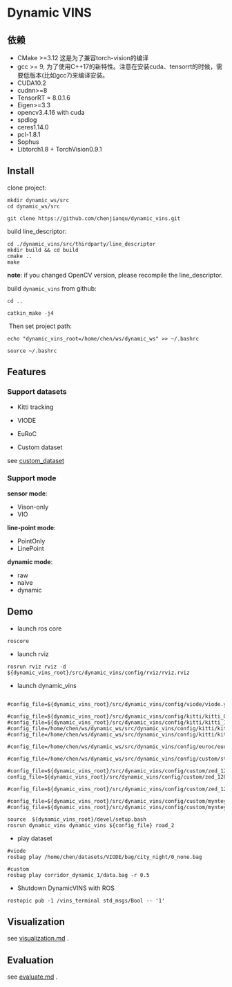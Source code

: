 # Dynamic VINS





## 依赖

* CMake >=3.12  这是为了兼容torch-vision的编译
* gcc >= 9, 为了使用C++17的新特性。注意在安装cuda、tensorrt的时候，需要低版本(比如gcc7)来编译安装。
* CUDA10.2
* cudnn>=8
* TensorRT = 8.0.1.6
* Eigen>=3.3
* opencv3.4.16 with cuda
* spdlog
* ceres1.14.0
* pcl-1.8.1
* Sophus
* Libtorch1.8 + TorchVision0.9.1



## Install

clone project:

```shell
mkdir dynamic_ws/src
cd dynamic_ws/src

git clone https://github.com/chenjianqu/dynamic_vins.git
```



build line_descriptor:

```shell
cd ./dynamic_vins/src/thirdparty/line_descriptor
mkdir build && cd build
cmake ..
make
```

**note**: if you changed OpenCV version, please recompile the line_descriptor.



build `dynamic_vins` from github:

```shell
cd ..

catkin_make -j4
```

​	Then set project path:

```shell
echo "dynamic_vins_root=/home/chen/ws/dynamic_ws" >> ~/.bashrc

source ~/.bashrc
```



## Features

### Support datasets

* Kitti tracking

* VIODE
* EuRoC
* Custom dataset

see [custom_dataset](custom_dataset/README.md)



### Support mode

**sensor mode**:

* Vison-only
* VIO

**line-point mode**:

* PointOnly
* LinePoint

**dynamic mode**:

* raw
* naive
* dynamic




## Demo

* launch ros core
```shell
roscore
```

* launch rviz
```shell
rosrun rviz rviz -d ${dynamic_vins_root}/src/dynamic_vins/config/rviz/rviz.rviz
```

* launch dynamic_vins

```shell

#config_file=${dynamic_vins_root}/src/dynamic_vins/config/viode/viode.yaml 

#config_file=${dynamic_vins_root}/src/dynamic_vins/config/kitti/kitti_09_30/kitti_09_30_config.yaml 
#config_file=${dynamic_vins_root}/src/dynamic_vins/config/kitti/kitti_10_03/kitti_10_03_config.yaml
#config_file=/home/chen/ws/dynamic_ws/src/dynamic_vins/config/kitti/kitti_tracking/kitti_tracking.yaml
#config_file=/home/chen/ws/dynamic_ws/src/dynamic_vins/config/kitti/kitti_tracking/kitti_tracking_raw_line.yaml

#config_file=/home/chen/ws/dynamic_ws/src/dynamic_vins/config/euroc/euroc.yaml

#config_file=/home/chen/ws/dynamic_ws/src/dynamic_vins/config/custom/stereo_1920x1080/custom.yaml

#config_file=${dynamic_vins_root}/src/dynamic_vins/config/custom/zed_1280x720_vision_only/custom.yaml
config_file=${dynamic_vins_root}/src/dynamic_vins/config/custom/zed_1280x720_vision_only/dynamic.yaml

#config_file=${dynamic_vins_root}/src/dynamic_vins/config/custom/zed_1280x720/custom.yaml

#config_file=${dynamic_vins_root}/src/dynamic_vins/config/custom/mynteye/custom.yaml
#config_file=${dynamic_vins_root}/src/dynamic_vins/config/custom/mynteye_vision_only/custom.yaml
 
source  ${dynamic_vins_root}/devel/setup.bash
rosrun dynamic_vins dynamic_vins ${config_file} road_2
```



* play dataset

```shell
#viode
rosbag play /home/chen/datasets/VIODE/bag/city_night/0_none.bag

#custom
rosbag play corridor_dynamic_1/data.bag -r 0.5
```



* Shutdown DynamicVINS with ROS

```shell
rostopic pub -1 /vins_terminal std_msgs/Bool -- '1'
```







## Visualization

see [visualization.md](./dynamic_vins/docs/visualization.md) .



## Evaluation

see [evaluate.md](./dynamic_vins/docs/evaluate.md) .



















